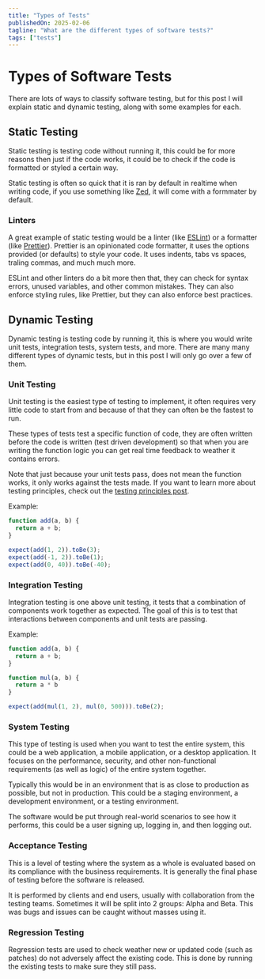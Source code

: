 ```yaml
---
title: "Types of Tests"
publishedOn: 2025-02-06
tagline: "What are the different types of software tests?"
tags: ["tests"]
---
```


# Types of Software Tests

There are lots of ways to classify software testing, but for this post I will
explain static and dynamic testing, along with some examples for each.

## Static Testing

Static testing is testing code without running it, this could be for more
reasons then just if the code works, it could be to check if the code is
formatted or styled a certain way.

Static testing is often so quick that it is ran by default in realtime when
writing code, if you use something like [Zed](https://zed.dev), it will come
with a formmater by default.

### Linters

A great example of static testing would be a linter (like
[ESLint](https://eslint.org)) or a formatter (like
[Prettier](https://prettier.io)). Prettier is an opinionated code formatter, it
uses the options provided (or defaults) to style your code. It uses indents,
tabs vs spaces, traling commas, and much much more.

ESLint and other linters do a bit more then that, they can check for syntax
errors, unused variables, and other common mistakes. They can also enforce
styling rules, like Prettier, but they can also enforce best practices.

## Dynamic Testing

Dynamic testing is testing code by running it, this is where you would write
unit tests, integration tests, system tests, and more. There are many many
different types of dynamic tests, but in this post I will only go over a few of
them.

### Unit Testing

Unit testing is the easiest type of testing to implement, it often requires very
little code to start from and because of that they can often be the fastest to
run.

These types of tests test a specific function of code, they are often written
before the code is written (test driven development) so that when you are
writing the function logic you can get real time feedback to weather it contains
errors.

Note that just because your unit tests pass, does not mean the function works,
it only works against the tests made. If you want to learn more about testing
principles, check out the [testing principles post](/blog/7-principles-of-testing).

Example:

```javascript
function add(a, b) {
  return a + b;
}

expect(add(1, 2)).toBe(3);
expect(add(-1, 2)).toBe(1);
expect(add(0, 40)).toBe(-40);
```

### Integration Testing

Integration testing is one above unit testing, it tests that a combination of
components work together as expected. The goal of this is to test that
interactions between components and unit tests are passing.

Example:

```javascript
function add(a, b) {
  return a + b;
}

function mul(a, b) {
  return a * b
}

expect(add(mul(1, 2), mul(0, 500))).toBe(2);
```
### System Testing

This type of testing is used when you want to test the entire system, this could
be a web application, a mobile application, or a desktop application. It focuses
on the performance, security, and other non-functional requirements (as well as
logic) of the entire system together.

Typically this would be in an environment that is as close to production as
possible, but not in production. This could be a staging environment, a
development environment, or a testing environment.

The software would be put through real-world scenarios to see how it performs,
this could be a user signing up, logging in, and then logging out.

### Acceptance Testing

This is a level of testing where the system as a whole is evaluated based on its
compliance with the business requirements. It is generally the final phase of
testing before the software is released.

It is performed by clients and end users, usually with collaboration from the
testing teams. Sometimes it will be split into 2 groups: Alpha and Beta. This
was bugs and issues can be caught without masses using it.

### Regression Testing

Regression tests are used to check weather new or updated code (such as patches)
do not adversely affect the existing code. This is done by running the existing
tests to make sure they still pass.
